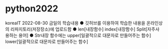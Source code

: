 # python2022
koreaIT
2022-08-30 금일의 학습내용
  ● 깃허브를 이용하여 학습한 내용을 온라인상의 리파지토리(저장장소)에 업로드함
  ● len[내장함수] index[내장함수] Split[자주사용하는 용어] 
  ● Str내장 함수에는 upper[일괄적으로 대문자로 만들어주는 함수] lower[일괄적으로 대문자로 만들어주는 함수]
